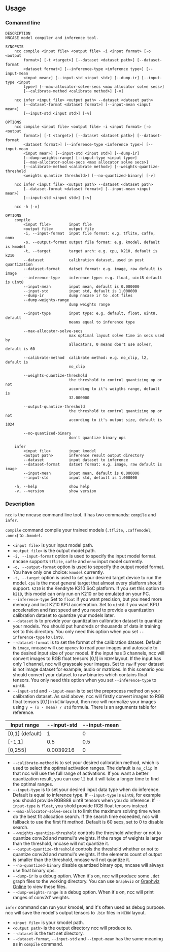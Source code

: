 ## Usage

### Comannd line
```
DESCRIPTION
NNCASE model compiler and inference tool.

SYNOPSIS
    ncc compile <input file> <output file> -i <input format> [-o <output
        format>] [-t <target>] [--dataset <dataset path>] [--dataset-format
        <dataset format>] [--inference-type <inference type>] [--input-mean
        <input mean>] [--input-std <input std>] [--dump-ir] [--input-type <input
        type>] [--max-allocator-solve-secs <max allocator solve secs>]
        [--calibrate-method <calibrate method>] [-v]

    ncc infer <input file> <output path> --dataset <dataset path>
        [--dataset-format <dataset format>] [--input-mean <input mean>]
        [--input-std <input std>] [-v]

OPTIONS
    ncc compile <input file> <output file> -i <input format> [-o <output
        format>] [-t <target>] [--dataset <dataset path>] [--dataset-format
        <dataset format>] [--inference-type <inference type>] [--input-mean
        <input mean>] [--input-std <input std>] [--dump-ir]
        [--dump-weights-range] [--input-type <input type>]
        [--max-allocator-solve-secs <max allocator solve secs>]
        [--calibrate-method <calibrate method>] [--weights-quantize-threshold
        <weights quantize threshold>] [--no-quantized-binary] [-v]

    ncc infer <input file> <output path> --dataset <dataset path>
        [--dataset-format <dataset format>] [--input-mean <input mean>]
        [--input-std <input std>] [-v]

    ncc -h [-v]

OPTIONS
    compile
        <input file>        input file
        <output file>       output file
        -i, --input-format  input file format: e.g. tflite, caffe, onnx
        -o, --output-format output file format: e.g. kmodel, default is kmodel
        -t, --target        target arch: e.g. cpu, k210, default is k210
        --dataset           calibration dataset, used in post quantization
        --dataset-format    datset format: e.g. image, raw default is image
        --inference-type    inference type: e.g. float, uint8 default is uint8
        --input-mean        input mean, default is 0.000000
        --input-std         input std, default is 1.000000
        --dump-ir           dump nncase ir to .dot files
        --dump-weights-range
                            dump weights range

        --input-type        input type: e.g. default, float, uint8, default
                            means equal to inference type

        --max-allocator-solve-secs
                            max optimal layout solve time in secs used by
                            allocators, 0 means don't use solver, default is 60

        --calibrate-method  calibrate method: e.g. no_clip, l2, default is
                            no_clip

        --weights-quantize-threshold
                            the threshold to control quantizing op or not
                            according to it's weigths range, default is
                            32.000000

        --output-quantize-threshold
                            the threshold to control quantizing op or not
                            according to it's output size, default is 1024

        --no-quantized-binary
                            don't quantize binary ops

    infer
        <input file>        input kmodel
        <output path>       inference result output directory
        --dataset           input dataset to inference
        --dataset-format    datset format: e.g. image, raw default is image
        --input-mean        input mean, default is 0.000000
        --input-std         input std, default is 1.000000

    -h, --help              show help
    -v, --version           show version
```

### Description

`ncc` is the nncase command line tool. It has two commands: `compile` and `infer`.

`compile` command compile your trained models (`.tflite`, `.caffemodel`, `.onnx`) to `.kmodel`.
- `<input file>` is your input model path.
- `<output file>` is the output model path.
- `-i, --input-format` option is used to specify the input model format. nncase supports `tflite`, `caffe` and `onnx` input model currently.
- `-o, --output-format` option is used to sepecify the output model format. You have only one choice: `kmodel` currently.
- `-t, --target` option is used to set your desired target device to run the model. `cpu` is the most general target that almost every platform should support. `k210` is the Kendryte K210 SoC platform. If you set this option to `k210`, this model can only run on K210 or be emulated on your PC.
- `--inference-type` Set to `float` if you want precision, but you need more memory and lost K210 KPU acceleration. Set to `uint8` if you want KPU acceleration and fast speed and you need to provide a quantization calibration dataset to quantize your models later.
- `--dataset` is to provide your quantization calibration dataset to quantize your models. You should put hundreds or thousands of data in training set to this directory. You only need this option when you set `--inference-type` to `uint8`.
- `--dataset-format` is to set the format of the calibration dataset. Default is `image`, nncase will use `opencv` to read your images and autoscale to the desired input size of your model. If the input has 3 channels, ncc will convert images to RGB float tensors [0,1] in `NCHW` layout. If the input has only 1 channel, ncc will grayscale your images. Set to `raw` if your dataset is not image dataset for example, audio or matrices. In this scenario you should convert your dataset to raw binaries which contains float tensors. You only need this option when you set `--inference-type` to `uint8`.
- `--input-std` and `--input-mean` is to set the preprocess method on your calibration dataset. As said above, ncc will firstly convert images to RGB float tensors [0,1] in `NCHW` layout, then ncc will normalize your images using `y = (x - mean) / std` formula. There is an arguments table for reference.

| Input range | --input-std | --input-mean |
|-------|------------------ |------------- |
| [0,1] (default) | 1 | 0 |
| [-1,1] | 0.5 | 0.5 |
| [0,255] | 0.0039216 | 0 |
- `--calibrate-method` is to set your desired calibration method, which is used to select the optimal activation ranges. The default is `no_clip` in that ncc will use the full range of activations. If you want a better quantization result, you can use `l2` but it will take a longer time to find the optimal ranges.
- `--input-type` is to set your desired input data type when do inference. Default is equal to inference type. If `--input-type` is `uint8`, for example you should provide RGB888 uint8 tensors when you do inference. If `--input-type` is `float`, you shold provide RGB float tensors instead.
- `--max-allocator-solve-secs` is to limit the maximum solving time when do the best fit allocation search. If the search time exceeded, ncc will fallback to use the first fit method. Default is 60 secs, set to 0 to disable search.
- `--weights-quantize-threshold` controls the threshold whether or not to quantize conv2d and matmul's weights. If the range of weights is larger than the threshold, nncase will not quantize it.
- `--output-quantize-threshold` controls the threshold whether or not to quantize conv2d and matmul's weights. If the elements count of output is smaller than the threshold, nncase will not quantize it.
- `--no-quantized-binary` disable quantized binary ops, nncase will always use float binary ops.
- `--dump-ir` is a debug option. When it's on, ncc will produce some `.dot` graph files to the working directory. You can use `Graphviz` or [Graphviz Online](https://dreampuf.github.io/GraphvizOnline) to view these files.
- `--dump-weights-range` is a debug option. When it's on, ncc will print ranges of conv2d' weights.

`infer` command can run your kmodel, and it's often used as debug purpose. ncc will save the model's output tensors to `.bin` files in `NCHW` layout.
- `<input file>` is your kmodel path.
- `<output path>` is the output directory ncc will produce to.
- `--dataset` is the test set directory.
- `--dataset-format`, `--input-std` and `--input-mean` has the same meaning as in `compile` command.
